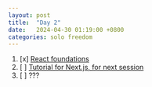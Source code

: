 ```yaml
---
layout: post
title:  "Day 2"
date:   2024-04-30 01:19:00 +0800
categories: solo freedom
---
```


1. [x] [React foundations](https://nextjs.org/learn/react-foundations)
1. [ ] [Tutorial for Next.js, for next session](https://nextjs.org/learn/dashboard-app/optimizing-fonts-images)
1. [ ] ???
